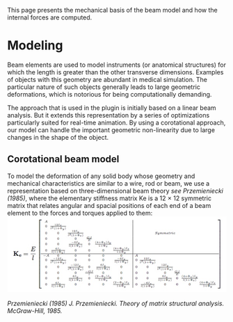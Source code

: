 This page presents the mechanical basis of the beam model and how the internal forces are computed.

# Modeling
Beam elements are used to model instruments (or anatomical structures) for which the length is greater than the other transverse dimensions. 
Examples of objects with this geometry are abundant in medical simulation. 
The particular nature of such objects generally leads to large geometric deformations, 
which is notorious for being computationally demanding. 

The approach that is used in the plugin is initially based on a linear beam analysis. 
But it extends this representation by a series of optimizations particularly suited for real-time animation. 
By using a corotational approach, our model can handle the important geometric non-linearity due to large changes in the shape of the object.

## Corotational beam model
To model the deformation of any solid body whose geometry and mechanical characteristics are similar to a wire, 
rod or beam, we use a representation based on three-dimensional beam theory *see Przemieniecki (1985)*, where the 
elementary stiffness matrix Ke is a 12 × 12 symmetric matrix that relates angular and spacial positions of each end 
of a beam element to the forces and torques applied to them:
![Image of myMatrix](./matrix.jpg)







*Przemieniecki (1985) J. Przemieniecki. Theory of matrix structural analysis. McGraw-Hill, 1985.*